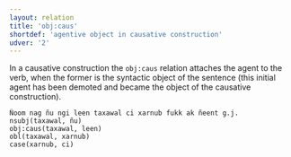 ```yaml
---
layout: relation
title: 'obj:caus'
shortdef: 'agentive object in causative construction'
udver: '2'
---
```


<!-- DZ: Similar constituents are attached as `obj:agent` in other languages. Wolof should use the same. -->

In a causative construction the `obj:caus` relation attaches the agent to the verb, when the former is the
syntactic object of the sentence (this initial agent has been demoted and became the object of the causative construction).

~~~ sdparse
Ñoom nag ñu ngi leen taxawal ci xarnub fukk ak ñeent g.j.
nsubj(taxawal, ñu)
obj:caus(taxawal, leen)
obl(taxawal, xarnub)
case(xarnub, ci)
~~~

<!-- Interlanguage links updated So kvě 14 19:04:00 CEST 2022 -->
